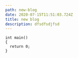 ```yaml
---
path: new-blog
date: 2020-07-15T11:51:03.724Z
title: new blog
description: dfsdfsdjfsd
---
```

```
int main()
{
  return 0;
}
```